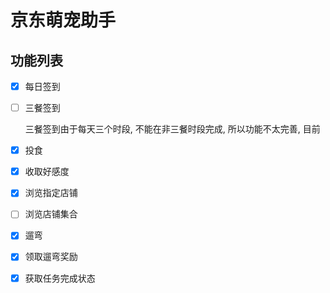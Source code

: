 # 京东萌宠助手

## 功能列表


- [x] 每日签到

- [ ] 三餐签到

  三餐签到由于每天三个时段, 不能在非三餐时段完成, 所以功能不太完善, 目前

- [x] 投食

- [x] 收取好感度

- [x] 浏览指定店铺

- [ ] 浏览店铺集合

- [x] 遛弯

- [x] 领取遛弯奖励

- [x] 获取任务完成状态